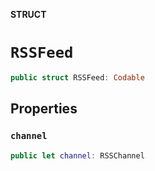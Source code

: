 **STRUCT**

# `RSSFeed`

```swift
public struct RSSFeed: Codable
```

## Properties
### `channel`

```swift
public let channel: RSSChannel
```
